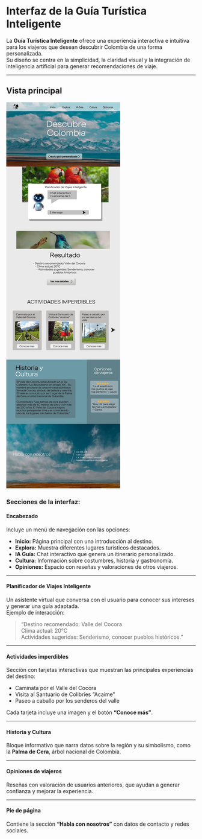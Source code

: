 # Interfaz de la Guía Turística Inteligente

La **Guía Turística Inteligente** ofrece una experiencia interactiva e intuitiva para los viajeros que desean descubrir Colombia de una forma personalizada.  
Su diseño se centra en la simplicidad, la claridad visual y la integración de inteligencia artificial para generar recomendaciones de viaje.

---

## Vista principal

![Interfaz principal](../interfaces/Interfaz%20IA%20viajero.jpg)

### Secciones de la interfaz:

#### Encabezado
Incluye un menú de navegación con las opciones:
- **Inicio:** Página principal con una introducción al destino.
- **Explora:** Muestra diferentes lugares turísticos destacados.
- **IA Guía:** Chat interactivo que genera un itinerario personalizado.
- **Cultura:** Información sobre costumbres, historia y gastronomía.
- **Opiniones:** Espacio con reseñas y valoraciones de otros viajeros.

---

#### Planificador de Viajes Inteligente
Un asistente virtual que conversa con el usuario para conocer sus intereses y generar una guía adaptada.  
Ejemplo de interacción:
> “Destino recomendado: Valle del Cocora  
> Clima actual: 20°C  
> Actividades sugeridas: Senderismo, conocer pueblos históricos.”

---

#### Actividades imperdibles
Sección con tarjetas interactivas que muestran las principales experiencias del destino:
- Caminata por el Valle del Cocora  
- Visita al Santuario de Colibríes “Acaime”  
- Paseo a caballo por los senderos del valle  

Cada tarjeta incluye una imagen y el botón **“Conoce más”**.

---

#### Historia y Cultura
Bloque informativo que narra datos sobre la región y su simbolismo, como la **Palma de Cera**, árbol nacional de Colombia.

---

#### Opiniones de viajeros
Reseñas con valoración de usuarios anteriores, que ayudan a generar confianza y mejorar la experiencia.

---

#### Pie de página
Contiene la sección **“Habla con nosotros”** con datos de contacto y redes sociales.



